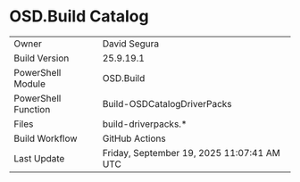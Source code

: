 ﻿# OSD.Build Catalog

| | |
|-|-|
| Owner | David Segura |
| Build Version | 25.9.19.1 |
| PowerShell Module | OSD.Build |
| PowerShell Function | Build-OSDCatalogDriverPacks |
| Files | build-driverpacks.* |
| Build Workflow | GitHub Actions |
| Last Update | Friday, September 19, 2025 11:07:41 AM UTC |
